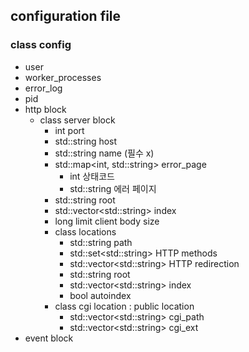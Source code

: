 ## configuration file
### class config 
- user
- worker_processes
- error_log
- pid
- http block 
  - class server block
    - int port
    - std::string host
    - std::string name (필수 x)
    - std::map<int, std::string> error_page
      - int 상태코드
      - std::string 에러 페이지
    - std::string root
    - std::vector\<std::string> index
    - long limit client body size
    - class locations
        - std::string path
      - std::set\<std::string> HTTP methods
      - std::vector\<std::string> HTTP redirection
      - std::string root
      - std::vector\<std::string> index
      - bool autoindex
    - class cgi location : public location
      - std::vector\<std::string> cgi_path
      - std::vector\<std::string> cgi_ext
- event block

